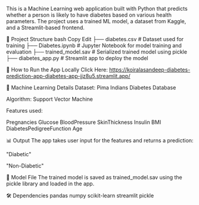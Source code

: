 This is a Machine Learning web application built with Python that predicts whether a person is likely to have diabetes based on various health parameters. The project uses a trained ML model, a dataset from Kaggle, and a Streamlit-based frontend.

📂 Project Structure
bash
Copy
Edit
├── diabetes.csv              # Dataset used for training
├── Diabetes.ipynb           # Jupyter Notebook for model training and evaluation
├── trained_model.sav        # Serialized trained model using pickle
├── diabetes_app.py          # Streamlit app to deploy the model

🚀 How to Run the App Locally
Click Here: https://koiralasandeep-diabetes-prediction-app-diabetes-app-jjz8u5.streamlit.app/

🧠 Machine Learning Details
Dataset: Pima Indians Diabetes Database

Algorithm: Support Vector Machine

Features used:

Pregnancies
Glucose
BloodPressure
SkinThickness
Insulin
BMI
DiabetesPedigreeFunction
Age

📊 Output
The app takes user input for the features and returns a prediction:

"Diabetic"

"Non-Diabetic"

💾 Model File
The trained model is saved as trained_model.sav using the pickle library and loaded in the app.

🛠️ Dependencies
pandas
numpy
scikit-learn
streamlit
pickle



